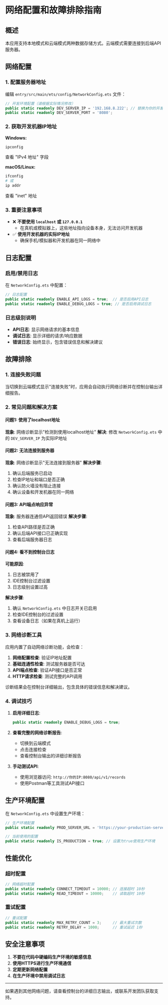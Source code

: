# 网络配置和故障排除指南

## 概述

本应用支持本地模式和云端模式两种数据存储方式。云端模式需要连接到后端API服务器。

## 网络配置

### 1. 配置服务器地址

编辑 `entry/src/main/ets/config/NetworkConfig.ets` 文件：

```typescript
// 开发环境配置（请根据实际情况修改）
public static readonly DEV_SERVER_IP = '192.168.8.222'; // 替换为你的开发机器IP
public static readonly DEV_SERVER_PORT = '8080';
```

### 2. 获取开发机器IP地址

**Windows:**
```cmd
ipconfig
```
查看 "IPv4 地址" 字段

**macOS/Linux:**
```bash
ifconfig
# 或
ip addr
```
查看 "inet" 地址

### 3. 重要注意事项

- ❌ **不要使用 `localhost` 或 `127.0.0.1`**
  - 在真机或模拟器上，这些地址指向设备本身，无法访问开发机器
- ✅ **使用开发机器的实际IP地址**
  - 确保手机/模拟器和开发机器在同一网络中

## 日志配置

### 启用/禁用日志

在 `NetworkConfig.ets` 中配置：

```typescript
// 日志配置
public static readonly ENABLE_API_LOGS = true;  // 是否启用API日志
public static readonly ENABLE_DEBUG_LOGS = true; // 是否启用调试日志
```

### 日志级别说明

- **API日志**: 显示网络请求的基本信息
- **调试日志**: 显示详细的请求/响应数据
- **错误日志**: 始终显示，包含错误信息和解决建议

## 故障排除

### 1. 连接失败问题

当切换到云端模式显示"连接失败"时，应用会自动执行网络诊断并在控制台输出详细报告。

### 2. 常见问题和解决方案

#### 问题1: 使用了localhost地址
**现象**: 网络诊断显示"检测到使用localhost地址"
**解决**: 修改 `NetworkConfig.ets` 中的 `DEV_SERVER_IP` 为实际IP地址

#### 问题2: 无法连接到服务器
**现象**: 网络诊断显示"无法连接到服务器"
**解决步骤**:
1. 确认后端服务已启动
2. 检查IP地址和端口是否正确
3. 确认防火墙没有阻止连接
4. 确认设备和开发机器在同一网络

#### 问题3: API端点响应异常
**现象**: 服务器连通但API返回错误
**解决步骤**:
1. 检查API路径是否正确
2. 确认后端API接口已正确实现
3. 查看后端服务器日志

#### 问题4: 看不到控制台日志
**可能原因**:
1. 日志被禁用了
2. IDE控制台过滤设置
3. 日志级别设置过高

**解决步骤**:
1. 确认 `NetworkConfig.ets` 中日志开关已启用
2. 检查IDE控制台的过滤设置
3. 查看设备日志（如果在真机上运行）

### 3. 网络诊断工具

应用内置了自动网络诊断功能，会检查：

1. **网络配置检查**: 验证IP地址配置
2. **基础连通性检查**: 测试服务器是否可达
3. **API端点检查**: 验证API接口是否正常
4. **HTTP请求检查**: 测试完整的API调用

诊断结果会在控制台详细输出，包含具体的错误信息和解决建议。

### 4. 调试技巧

1. **启用详细日志**:
   ```typescript
   public static readonly ENABLE_DEBUG_LOGS = true;
   ```

2. **查看完整的网络诊断报告**:
   - 切换到云端模式
   - 点击连接检查
   - 查看控制台输出的详细诊断报告

3. **手动测试API**:
   - 使用浏览器访问: `http://你的IP:8080/api/v1/records`
   - 使用Postman等工具测试API接口

## 生产环境配置

在 `NetworkConfig.ets` 中设置生产环境：

```typescript
// 生产环境配置
public static readonly PROD_SERVER_URL = 'https://your-production-server.com/api/v1/records';

// 当前使用的配置
public static readonly IS_PRODUCTION = true; // 设置为true使用生产环境
```

## 性能优化

### 超时配置

```typescript
// 网络超时配置
public static readonly CONNECT_TIMEOUT = 10000; // 连接超时 10秒
public static readonly READ_TIMEOUT = 10000;    // 读取超时 10秒
```

### 重试配置

```typescript
// 重试配置
public static readonly MAX_RETRY_COUNT = 3;     // 最大重试次数
public static readonly RETRY_DELAY = 1000;      // 重试延迟 1秒
```

## 安全注意事项

1. **不要在代码中硬编码生产环境的敏感信息**
2. **使用HTTPS进行生产环境通信**
3. **定期更新网络配置**
4. **在生产环境中禁用调试日志**

---

如果遇到其他网络问题，请查看控制台的详细日志输出，或联系开发团队获取支持。